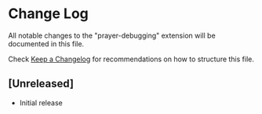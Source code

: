 # Change Log

All notable changes to the "prayer-debugging" extension will be documented in this file.

Check [Keep a Changelog](http://keepachangelog.com/) for recommendations on how to structure this file.

## [Unreleased]

- Initial release